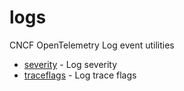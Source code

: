 
# logs

CNCF OpenTelemetry Log event utilities

* [severity](logs/severity.md) - Log severity
* [traceflags](logs/traceflags.md) - Log trace flags
